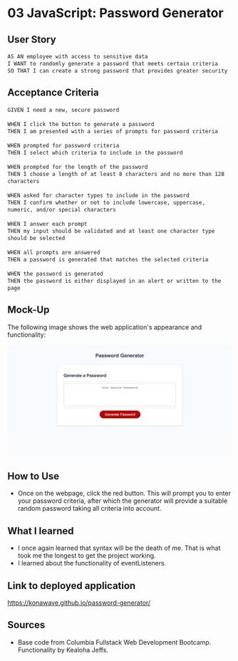 # 03 JavaScript: Password Generator

## User Story

```
AS AN employee with access to sensitive data
I WANT to randomly generate a password that meets certain criteria
SO THAT I can create a strong password that provides greater security
```

## Acceptance Criteria

```
GIVEN I need a new, secure password

WHEN I click the button to generate a password
THEN I am presented with a series of prompts for password criteria

WHEN prompted for password criteria
THEN I select which criteria to include in the password

WHEN prompted for the length of the password
THEN I choose a length of at least 8 characters and no more than 128 characters

WHEN asked for character types to include in the password
THEN I confirm whether or not to include lowercase, uppercase, numeric, and/or special characters

WHEN I answer each prompt
THEN my input should be validated and at least one character type should be selected

WHEN all prompts are answered
THEN a password is generated that matches the selected criteria

WHEN the password is generated
THEN the password is either displayed in an alert or written to the page
```

## Mock-Up

The following image shows the web application's appearance and functionality:

![The Password Generator application displays a red button to "Generate Password". When clicked, you are prompted to enter your criteria which the generator will take into account before providing a fitting password.](./Assets/password-Mock.png)

## How to Use

* Once on the webpage, click the red button. This will prompt you to enter your password criteria, after which the generator will provide a suitable random password taking all criteria into account. 

## What I learned

* I once again learned that syntax will be the death of me. That is what took me the longest to get the project working. 
* I learned about the functionality of eventListeners.

## Link to deployed application

https://konawave.github.io/password-generator/


## Sources

* Base code from Columbia Fullstack Web Development Bootcamp. Functionality by Kealoha Jeffs. 